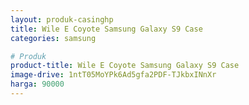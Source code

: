 ```yaml
---
layout: produk-casinghp
title: Wile E Coyote Samsung Galaxy S9 Case
categories: samsung

# Produk
product-title: Wile E Coyote Samsung Galaxy S9 Case
image-drive: 1ntT05MoYPk6Ad5gfa2PDF-TJkbxINnXr
harga: 90000
---
```

